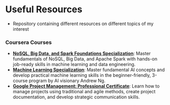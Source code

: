 # Useful Resources
* Repository containing different resources on different topics of my interest

### Coursera Courses
*  __[NoSQL, Big Data, and Spark Foundations Specialization](https://www.coursera.org/specializations/nosql-big-data-and-spark-foundations)__: Master fundamentals of NoSQL, Big Data, and Apache Spark with hands-on job-ready skills in machine learning and data engineering.
*  __[Machine Learning Specialization](https://www.coursera.org/specializations/machine-learning-introduction)__:  Master fundamental AI concepts and develop practical machine learning skills in the beginner-friendly, 3-course program by AI visionary Andrew Ng.
*  __[Google Project Management: Professional Certificate](https://www.coursera.org/professional-certificates/google-project-management)__:  Learn how to manage projects using traditional and agile methods, create project documentation, and develop strategic communication skills.

